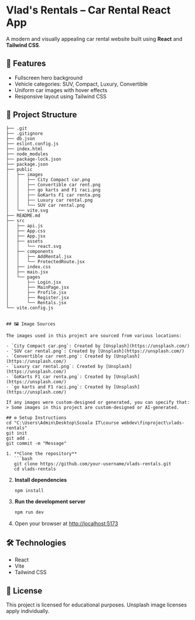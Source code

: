 
# Vlad's Rentals – Car Rental React App

A modern and visually appealing car rental website built using **React** and **Tailwind CSS**.

## 🚀 Features

- Fullscreen hero background
- Vehicle categories: SUV, Compact, Luxury, Convertible
- Uniform car images with hover effects
- Responsive layout using Tailwind CSS

## 📁 Project Structure

```
├── .git
├── .gitignore
├── db.json
├── eslint.config.js
├── index.html
├── node_modules
├── package-lock.json
├── package.json
├── public
│   ├── images
│   │   ├── City Compact car.png
│   │   ├── Convertible car rent.png
│   │   ├── go karts and F1 raci.png
│   │   ├── GoKarts F1 car renta.png
│   │   ├── Luxury car rental.png
│   │   └── SUV car rental.png
│   └── vite.svg
├── README.md
├── src
│   ├── api.js
│   ├── App.css
│   ├── App.jsx
│   ├── assets
│   │   └── react.svg
│   ├── components
│   │   ├── AddRental.jsx
│   │   └── ProtectedRoute.jsx
│   ├── index.css
│   ├── main.jsx
│   └── pages
│       ├── Login.jsx
│       ├── MainPage.jsx
│       ├── Profile.jsx
│       ├── Register.jsx
│       └── Rentals.jsx
└── vite.config.js


## 🖼️ Image Sources

The images used in this project are sourced from various locations:

- `City Compact car.png`: Created by [Unsplash](https://unsplash.com/)
- `SUV car rental.png`: Created by [Unsplash](https://unsplash.com/)
- `Convertible car rent.png`: Created by [Unsplash](https://unsplash.com/)
- `Luxury car rental.png`: Created by [Unsplash](https://unsplash.com/)
- `GoKarts F1 car renta.png`: Created by [Unsplash](https://unsplash.com/)
- `go karts and F1 raci.png`: Created by [Unsplash](https://unsplash.com/)

If any images were custom-designed or generated, you can specify that:  
> Some images in this project are custom-designed or AI-generated.

## ⚙️ Setup Instructions
cd "C:\Users\Admin\Desktop\Scoala IT\course webdev\finproject\vlads-rentals"
git init
git add .
git commit -m "Message"

1. **Clone the repository**  
   ```bash
   git clone https://github.com/your-username/vlads-rentals.git
   cd vlads-rentals
   ```

2. **Install dependencies**  
   ```bash
   npm install
   ```

3. **Run the development server**  
   ```bash
   npm run dev
   ```

4. Open your browser at [http://localhost:5173](http://localhost:5173)

## 🛠️ Technologies

- React
- Vite
- Tailwind CSS

## 📄 License

This project is licensed for educational purposes. Unsplash image licenses apply individually.
